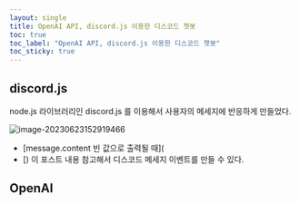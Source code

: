 ```yaml
---
layout: single 
title: OpenAI API, discord.js 이용한 디스코드 챗봇
toc: true
toc_label: "OpenAI API, discord.js 이용한 디스코드 챗봇"
toc_sticky: true
---
```




## discord.js



node.js 라이브러리인 discord.js 를 이용해서 사용자의 메세지에 반응하게 만들었다.



![image-20230623152919466](C:\Users\dio86\OneDrive\Desktop\github\Limdongdang.github.io\assets\images\image-20230623152919466.png)



- [message.content 빈 값으로 출력될 때](
- [) 이 포스트 내용 참고해서 디스코드 메세지 이벤트를 만들 수 있다.



## OpenAI



